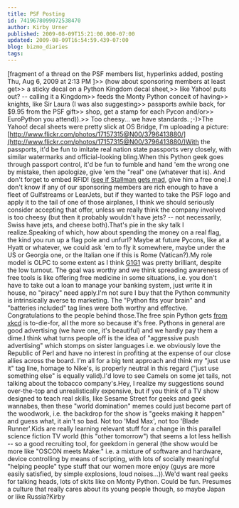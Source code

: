 ```yaml
---
title: PSF Posting
id: 7419678099072538470
author: Kirby Urner
published: 2009-08-09T15:21:00.000-07:00
updated: 2009-08-09T16:54:59.439-07:00
blog: bizmo_diaries
tags: 
---
```


[fragment of a thread on the PSF members list, hyperlinks added, posting Thu, Aug 6, 2009 at 2:13 PM ]>> (how about sponsoring members at least get>> a sticky decal on a Python Kingdom decal sheet,>> like Yahoo! puts out? -- calling it a Kingdom>> feeds the Monty Python conceit of having>> knights, like Sir Laura (I was also suggesting>> passports awhile back, for $9.95 from the PSF gift>> shop, get a stamp for each Pycon and/or>> EuroPython you attend)).>> Too cheesy... we have standards. ;-)>The Yahoo! decal sheets were pretty slick at OS Bridge, I'm uploading a picture:[http://www.flickr.com/photos/17157315@N00/3796413880/](http://www.flickr.com/photos/17157315@N00/3796413880/)With the passports, it'd be fun to imitate real nation state passports very closely, with similar watermarks and official-looking bling.When this Python geek goes through passport control, it'd be fun to fumble and hand 'em the wrong one by mistake, then apologize, give 'em the "real" one (whatever that is).  And don't forget to embed RFID! ([see if Stallman gets mad](http://www.fsdaily.com/Industry/Danger_of_using_RFID_in_passport_cards_via_Richard_Stallman_The_Last_of_the_True_Hackers), give him a free one).I don't know if any of our sponsoring members are rich enough to have a fleet of Gulfstreams or LearJets, but if they wanted to take the PSF logo and apply it to the tail of one of those airplanes, I think we should seriously consider accepting that offer, unless we really think the company involved is too cheesy (but then it probably wouldn't have jets? -- not necessarily, Swiss have jets, and cheese both).That's pie in the sky talk I realize.Speaking of which, how about spending the money on a real flag, the kind you run up a flag pole and unfurl?  Maybe at future Pycons, like at a Hyatt or whatever, we could ask 'em to fly it somewhere, maybe under the US or Georgia one, or the Italian one if this is Rome (Vatican?).My role model is OLPC to some extent as I think [G1G1](http://controlroom.blogspot.com/2009/03/stress-tests.html) was pretty brilliant, despite the low turnout.  The goal was worthy and we think spreading awareness of free tools is like offering free medicine in some situations, i.e. you don't have to take out a loan to manage your banking system, just write it in house, no "piracy" need apply.I'm not sure I buy that the Python community is intrinsically averse to marketing.  The "Python fits your brain" and "batteries included" tag lines were both worthy and effective. Congratulations to the people behind those.The free spin Python gets [from xkcd](http://xkcd.com/409/) is to-die-for, all the more so because it's free.  Pythons in general are good advertising (we have one, it's beautiful) and we hardly pay them a dime.I think what turns people off is the idea of "aggressive push advertising" which stomps on sister languages i.e. we obviously love the Republic of Perl and have no interest in profiting at the expense of our close allies across the board. I'm all for a big tent approach and think my "just use it" tag line, homage to Nike's, is properly neutral in this regard ("just use something else" is equally valid).I'd love to see Camels on some jet tails, not talking about the tobacco company's.Hey, I realize my suggestions sound over-the-top and unrealistically expensive, but if you think of a TV show designed to teach real skills, like Sesame Street for geeks and geek wannabes, then these "world domination" memes could just become part of the woodwork, i.e. the backdrop for the show is "geeks making it happen" and guess what, it ain't so bad.  Not too 'Mad Max', not too 'Blade Runner'.Kids are really learning relevant stuff for a change in this parallel science fiction TV world (this "other tomorrow") that seems a lot less hellish -- so a good recruiting tool, for geekdom in general (the show would be more like "OSCON meets Make:" i.e. a mixture of software and hardware, device controlling by means of scripting, with lots of socially meaningful "helping people" type stuff that our women more enjoy (guys are more easily satisfied, by simple explosions, loud noises...)).We'd want real geeks for talking heads, lots of skits like on Monty Python.  Could be fun.  Presumes a culture that really cares about its young people though, so maybe Japan or like Russia?Kirby